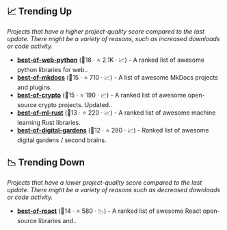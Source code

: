 ## 📈 Trending Up

_Projects that have a higher project-quality score compared to the last update. There might be a variety of reasons, such as increased downloads or code activity._

- <b><a href="https://github.com/ml-tooling/best-of-web-python">best-of-web-python</a></b> (🥇18 ·  ⭐ 2.1K · 📈) - A ranked list of awesome python libraries for web.. <code><img src="https://www.python.org/static/favicon.ico" style="display:inline;" width="13" height="13"></code>
- <b><a href="https://github.com/mkdocs/catalog">best-of-mkdocs</a></b> (🥇15 ·  ⭐ 710 · 📈) - A list of awesome MkDocs projects and plugins.
- <b><a href="https://github.com/LukasMasuch/best-of-crypto">best-of-crypto</a></b> (🥇15 ·  ⭐ 190 · 📈) - A ranked list of awesome open-source crypto projects. Updated..
- <b><a href="https://github.com/e-tornike/best-of-ml-rust">best-of-ml-rust</a></b> (🥉13 ·  ⭐ 220 · 📈) - A ranked list of awesome machine learning Rust libraries.
- <b><a href="https://github.com/lyz-code/best-of-digital-gardens">best-of-digital-gardens</a></b> (🥉12 ·  ⭐ 280 · 📈) - Ranked list of awesome digital gardens / second brains.

## 📉 Trending Down

_Projects that have a lower project-quality score compared to the last update. There might be a variety of reasons such as decreased downloads or code activity._

- <b><a href="https://github.com/LukasMasuch/best-of-react">best-of-react</a></b> (🥉14 ·  ⭐ 580 · 📉) - A ranked list of awesome React open-source libraries and.. <code><img src="https://cdn.icon-icons.com/icons2/2108/PNG/512/javascript_icon_130900.png" style="display:inline;" width="13" height="13"></code>

